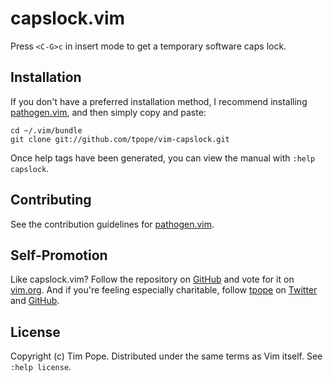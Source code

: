 # capslock.vim

Press `<C-G>c` in insert mode to get a temporary software caps lock.

Installation
------------

If you don't have a preferred installation method, I recommend
installing [pathogen.vim](https://github.com/tpope/vim-pathogen), and
then simply copy and paste:

    cd ~/.vim/bundle
    git clone git://github.com/tpope/vim-capslock.git

Once help tags have been generated, you can view the manual with
`:help capslock`.

## Contributing

See the contribution guidelines for
[pathogen.vim](https://github.com/tpope/vim-pathogen#readme).

## Self-Promotion

Like capslock.vim? Follow the repository on
[GitHub](https://github.com/tpope/vim-capslock) and vote for it on
[vim.org](http://www.vim.org/scripts/script.php?script_id=1725).  And if
you're feeling especially charitable, follow [tpope](http://tpo.pe/) on
[Twitter](http://twitter.com/tpope) and
[GitHub](https://github.com/tpope).

## License

Copyright (c) Tim Pope.  Distributed under the same terms as Vim itself.
See `:help license`.
